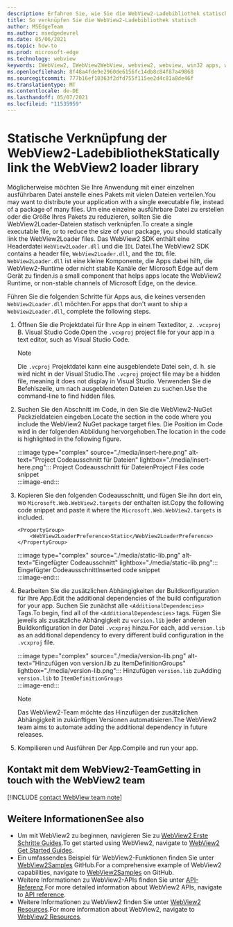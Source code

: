 ```yaml
---
description: Erfahren Sie, wie Sie die WebView2-Ladebibliothek statisch verknüpfen.
title: So verknüpfen Sie die WebView2-Ladebibliothek statisch
author: MSEdgeTeam
ms.author: msedgedevrel
ms.date: 05/06/2021
ms.topic: how-to
ms.prod: microsoft-edge
ms.technology: webview
keywords: IWebView2, IWebView2WebView, webview2, webview, win32 apps, win32, edge, ICoreWebView2, ICoreWebView2Host, browser control, edge html
ms.openlocfilehash: 8f48a4fde9e2960de6156fc14db8c84f87a49868
ms.sourcegitcommit: 777b16ef10363f2dfd755f115ee2d4c81a8de46f
ms.translationtype: MT
ms.contentlocale: de-DE
ms.lasthandoff: 05/07/2021
ms.locfileid: "11535959"
---
```

# <a name="statically-link-the-webview2-loader-library"></a><span data-ttu-id="1d11e-104">Statische Verknüpfung der WebView2-Ladebibliothek</span><span class="sxs-lookup"><span data-stu-id="1d11e-104">Statically link the WebView2 loader library</span></span>  

<span data-ttu-id="1d11e-105">Möglicherweise möchten Sie Ihre Anwendung mit einer einzelnen ausführbaren Datei anstelle eines Pakets mit vielen Dateien verteilen.</span><span class="sxs-lookup"><span data-stu-id="1d11e-105">You may want to distribute your application with a single executable file, instead of a package of many files.</span></span> <span data-ttu-id="1d11e-106">Um eine einzelne ausführbare Datei zu erstellen oder die Größe Ihres Pakets zu reduzieren, sollten Sie die WebView2Loader-Dateien statisch verknüpfen.</span><span class="sxs-lookup"><span data-stu-id="1d11e-106">To create a single executable file, or to reduce the size of your package, you should statically link the WebView2Loader files.</span></span> <span data-ttu-id="1d11e-107">Das WebView2 SDK enthält eine Headerdatei `WebView2Loader.dll` und die `IDL` Datei.</span><span class="sxs-lookup"><span data-stu-id="1d11e-107">The WebView2 SDK contains a header file, `WebView2Loader.dll`, and the `IDL` file.</span></span> `WebView2Loader.dll` <span data-ttu-id="1d11e-108">ist eine kleine Komponente, die Apps dabei hilft, die WebView2-Runtime oder nicht stabile Kanäle der Microsoft Edge auf dem Gerät zu finden.</span><span class="sxs-lookup"><span data-stu-id="1d11e-108">is a small component that helps apps locate the WebView2 Runtime, or non-stable channels of Microsoft Edge, on the device.</span></span>  

<span data-ttu-id="1d11e-109">Führen Sie die folgenden Schritte für Apps aus, die keines versenden `WebView2Loader.dll` möchten.</span><span class="sxs-lookup"><span data-stu-id="1d11e-109">For apps that don't want to ship a `WebView2Loader.dll`, complete the following steps.</span></span>  

1.  <span data-ttu-id="1d11e-110">Öffnen Sie die Projektdatei für Ihre App in einem Texteditor, z. `.vcxproj` B. Visual Studio Code.</span><span class="sxs-lookup"><span data-stu-id="1d11e-110">Open the `.vcxproj` project file for your app in a text editor, such as Visual Studio Code.</span></span>  
    
    > [!NOTE]
    > <span data-ttu-id="1d11e-111">Die `.vcproj` Projektdatei kann eine ausgeblendete Datei sein, d. h. sie wird nicht in der Visual Studio.</span><span class="sxs-lookup"><span data-stu-id="1d11e-111">The `.vcproj` project file may be a hidden file, meaning it does not display in Visual Studio.</span></span>  <span data-ttu-id="1d11e-112">Verwenden Sie die Befehlszeile, um nach ausgeblendeten Dateien zu suchen.</span><span class="sxs-lookup"><span data-stu-id="1d11e-112">Use the command-line to find hidden files.</span></span>  
    
1.  <span data-ttu-id="1d11e-113">Suchen Sie den Abschnitt im Code, in den Sie die WebView2-NuGet Packzieldateien eingeben.</span><span class="sxs-lookup"><span data-stu-id="1d11e-113">Locate the section in the code where you include the WebView2 NuGet package target files.</span></span>  <span data-ttu-id="1d11e-114">Die Position im Code wird in der folgenden Abbildung hervorgehoben.</span><span class="sxs-lookup"><span data-stu-id="1d11e-114">The location in the code is highlighted in the following figure.</span></span>  
    
    :::image type="complex" source="./media/insert-here.png" alt-text="Project Codeausschnitt für Dateien" lightbox="./media/insert-here.png":::
       <span data-ttu-id="1d11e-116">Project Codeausschnitt für Dateien</span><span class="sxs-lookup"><span data-stu-id="1d11e-116">Project Files code snippet</span></span>   
    :::image-end:::  
    
1.  <span data-ttu-id="1d11e-117">Kopieren Sie den folgenden Codeausschnitt, und fügen Sie ihn dort ein, wo `Microsoft.Web.WebView2.targets` der enthalten ist.</span><span class="sxs-lookup"><span data-stu-id="1d11e-117">Copy the following code snippet and paste it where the `Microsoft.Web.WebView2.targets` is included.</span></span>  
    
    ```xaml
    <PropertyGroup> 
        <WebView2LoaderPreference>Static</WebView2LoaderPreference> 
    </PropertyGroup>
    ```  
    
    :::image type="complex" source="./media/static-lib.png" alt-text="Eingefügter Codeausschnitt" lightbox="./media/static-lib.png":::
       <span data-ttu-id="1d11e-119">Eingefügter Codeausschnitt</span><span class="sxs-lookup"><span data-stu-id="1d11e-119">Inserted code snippet</span></span>  
    :::image-end:::  
    
1.  <span data-ttu-id="1d11e-120">Bearbeiten Sie die zusätzlichen Abhängigkeiten der Buildkonfiguration für Ihre App.</span><span class="sxs-lookup"><span data-stu-id="1d11e-120">Edit the additional dependencies of the build configuration for your app.</span></span>  <span data-ttu-id="1d11e-121">Suchen Sie zunächst alle `<AdditionalDependencies>` Tags.</span><span class="sxs-lookup"><span data-stu-id="1d11e-121">To begin, find all of the `<AdditionalDependencies>` tags.</span></span> <span data-ttu-id="1d11e-122">Fügen Sie jeweils als zusätzliche Abhängigkeit zu `version.lib` jeder anderen Buildkonfiguration in der Datei `.vcxproj` hinzu.</span><span class="sxs-lookup"><span data-stu-id="1d11e-122">For each, add `version.lib` as an additional dependency to every different build configuration in the `.vcxproj` file.</span></span>  
    
    :::image type="complex" source="./media/version-lib.png" alt-text="Hinzufügen von version.lib zu ItemDefinitionGroups" lightbox="./media/version-lib.png":::
       <span data-ttu-id="1d11e-124">Hinzufügen `version.lib` zu</span><span class="sxs-lookup"><span data-stu-id="1d11e-124">Adding `version.lib` to</span></span> `ItemDefinitionGroups`  
    :::image-end:::  
    
    > [!NOTE]
    > <span data-ttu-id="1d11e-125">Das WebView2-Team möchte das Hinzufügen der zusätzlichen Abhängigkeit in zukünftigen Versionen automatisieren.</span><span class="sxs-lookup"><span data-stu-id="1d11e-125">The WebView2 team aims to automate adding the additional dependency in future releases.</span></span>  
    
1.  <span data-ttu-id="1d11e-126">Kompilieren und Ausführen Der App.</span><span class="sxs-lookup"><span data-stu-id="1d11e-126">Compile and run your app.</span></span>  
    
## <a name="getting-in-touch-with-the-webview2-team"></a><span data-ttu-id="1d11e-127">Kontakt mit dem WebView2-Team</span><span class="sxs-lookup"><span data-stu-id="1d11e-127">Getting in touch with the WebView2 team</span></span>  

[!INCLUDE [contact WebView team note](../includes/contact-webview-team-note.md)]  

## <a name="see-also"></a><span data-ttu-id="1d11e-128">Weitere Informationen</span><span class="sxs-lookup"><span data-stu-id="1d11e-128">See also</span></span>  

*   <span data-ttu-id="1d11e-129">Um mit WebView2 zu beginnen, navigieren Sie zu [WebView2 Erste Schritte Guides][Webview2MainGetStarted].</span><span class="sxs-lookup"><span data-stu-id="1d11e-129">To get started using WebView2, navigate to [WebView2 Get Started Guides][Webview2MainGetStarted].</span></span>  
*   <span data-ttu-id="1d11e-130">Ein umfassendes Beispiel für WebView2-Funktionen finden Sie unter [WebView2Samples][GithubMicrosoftedgeWebview2samples] GitHub.</span><span class="sxs-lookup"><span data-stu-id="1d11e-130">For a comprehensive example of WebView2 capabilities, navigate to [WebView2Samples][GithubMicrosoftedgeWebview2samples] on GitHub.</span></span>
*   <span data-ttu-id="1d11e-131">Weitere Informationen zu WebView2-APIs finden Sie unter [API-Referenz][Webview2ApiReference].</span><span class="sxs-lookup"><span data-stu-id="1d11e-131">For more detailed information about WebView2 APIs, navigate to [API reference][Webview2ApiReference].</span></span>
*   <span data-ttu-id="1d11e-132">Weitere Informationen zu WebView2 finden Sie unter [WebView2 Resources][Webview2MainNextSteps].</span><span class="sxs-lookup"><span data-stu-id="1d11e-132">For more information about WebView2, navigate to [WebView2 Resources][Webview2MainNextSteps].</span></span>
    
<!-- links -->  

[DevtoolsGuideChromiumMain]: ../index.md "Microsoft Edge (Chromium) -Entwicklertools | Microsoft Docs"  

[Webview2ApiReference]: ../webview2-api-reference.md "Microsoft Edge WebView2-API-Referenz | Microsoft Docs"  
[Webview2MainNextSteps]: ../index.md#next-steps "Nächste Schritte – Einführung in Microsoft Edge WebView2 (Vorschau) | Microsoft Docs"  
[Webview2MainGetStarted]: ../index.md#get-started "Erste Schritte – Einführung in Microsoft Edge WebView2 (Vorschau) | Microsoft Docs"  

[GithubMicrosoftedgeWebviewfeedbackMain]: https://github.com/MicrosoftEdge/WebViewFeedback "WebView Feedback – MicrosoftEdge/WebViewFeedback | GitHub"  
[GithubMicrosoftedgeWebview2samples]: https://github.com/MicrosoftEdge/WebView2Samples "WebView2-Beispiele – MicrosoftEdge/WebView2Samples | GitHub"  

[GithubMicrosoftVscodeJSDebugWhatsNew]: https://github.com/microsoft/vscode-js-debug#whats-new "Was ist neu? - JavaScript-Debugger für Visual Studio Code - microsoft/vscode-js-debug | GitHub"  

[GithubMicrosoftVscodeEdgeDebug2ReadmeChromiumWebviewApplications]: https://github.com/microsoft/vscode-edge-debug2/blob/master/README.md#microsoft-edge-chromium-webview-applications "Microsoft Edge (Chromium) WebView-Anwendungen - Visual Studio Code - Debugger für Microsoft Edge - microsoft/vscode-edge-debug2 | GitHub"  
